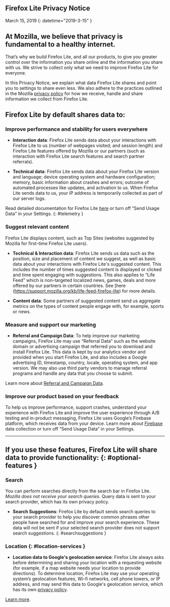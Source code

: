 ## <span class="privacy-header-firefox-lite">Firefox Lite</span> <span class="privacy-header-policy">Privacy Notice</span>

March 15, 2019
{: datetime="2019-3-15" }

## At Mozilla, we believe that privacy is fundamental to a healthy internet.

That’s why we build Firefox Lite, and all our products, to give you greater control over the information you share online and the information you share with us. We strive to collect only what we need to improve Firefox Lite for everyone.

In this Privacy Notice, we explain what data Firefox Lite shares and point you to settings to share even less. We also adhere to the practices outlined in the Mozilla [privacy policy](https://www.mozilla.org/privacy/) for how we receive, handle and share information we collect from Firefox Lite.

## Firefox Lite by default shares data to:

### Improve performance and stability for users everywhere

* __Interaction data__: Firefox Lite sends data about your interactions with Firefox Lite to us (number of webpages visited; and session length) and Firefox Lite features offered by Mozilla or our partners (such as interaction with Firefox Lite search features and search partner referrals).

* __Technical data__: Firefox Lite sends data about your Firefox Lite version and language; device operating system and hardware configuration; memory, basic information about crashes and errors; outcome of automated processes like updates, and activation to us. When Firefox Lite sends data to us, your IP address is temporarily collected as part of our server logs.

Read detailed documentation for Firefox Lite [here](https://github.com/mozilla-tw/Rocket/wiki/Telemetry) or turn off “Send Usage Data” in your Settings.
{: #telemetry }

### Suggest relevant content

Firefox Lite displays content, such as Top Sites (websites suggested by Mozilla for first-time Firefox Lite users).

* __Technical & Interaction data__: Firefox Lite sends us data such as the position, size and placement of content we suggest, as well as basic data about your interactions with Firefox Lite's suggested content. This includes the number of times suggested content is displayed or clicked and time spent engaging with suggestions. This also applies to “Life Feed” which is non-targeted localized news, games, deals and more offered by our partners in certain countries.  See [here (https://support.mozilla.org/kb/life-feed-firefox-lite) for more details.   

* __Content data__: Some partners of suggested content send us aggregate metrics on the types of content people engage with, for example, sports or news.  


### Measure and support our marketing

* __Referral and Campaign Data__: To help improve our marketing campaigns, Firefox Lite may use “Referral Data” such as the website domain or advertising campaign that referred you to download and install Firefox Lite. This data is kept by our analytics vendor and provided when you start Firefox Lite, and also includes a Google advertising ID, timestamp, country, locale, operating system, and app version.  We may also use third party vendors to manage referral programs and handle any data that you choose to submit.  

Learn more about [Referral and Campaign Data](https://github.com/mozilla-tw/Rocket/wiki/Telemetry#install-campaign-tracking). 

### Improve our product based on your feedback

To help us improve performance, support crashes, understand your experience with Firefox Lite and improve the user experience through A/B testing and in-product messaging, Firefox Lite uses Google’s Firebase platform, which receives data from your device.  Learn more about [Firebase](https://support.google.com/firebase/answer/6318039?hl=en) data collection or  turn off “Send Usage Data” in your Settings. 

---

## If you use these features, Firefox Lite will share data to provide functionality: {: #optional-features }

### Search

You can perform searches directly from the search bar in Firefox Lite. _Mozilla does not receive your search queries._ Query data is sent to your search provider, which has its own privacy policy.

* __Search Suggestions__: Firefox Lite by default sends search queries to your search provider to help you discover common phrases other people have searched for and improve your search experience. These data will not be sent if your selected search provider does not support search suggestions.
{: #searchsuggestions }
    
### Location {: #location-services }

* __Location data to Google's geolocation service__: Firefox Lite always asks before determining and sharing your location with a requesting website (for example, if a map website needs your location to provide directions). To determine location, Firefox Lite may use your operating system’s geolocation features, Wi-fi networks, cell phone towers, or IP address, and may send this data to Google's geolocation service, which has its own [privacy policy](https://www.google.com/privacy/lsf.html).

[Learn more](https://www.mozilla.org/firefox/geolocation/).

